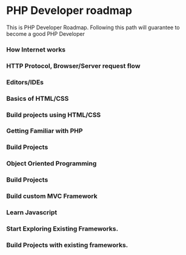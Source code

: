 # PHP Developer roadmap
This is PHP Developer Roadmap. Following this path will guarantee to become a good PHP Developer

### How Internet works

### HTTP Protocol, Browser/Server request flow

### Editors/IDEs

### Basics of HTML/CSS

### Build projects using HTML/CSS

### Getting Familiar with PHP

### Build Projects

### Object Oriented Programming

### Build Projects

### Build custom MVC Framework

### Learn Javascript

### Start Exploring Existing Frameworks.

### Build Projects with existing frameworks.

